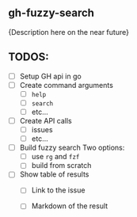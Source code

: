 ## gh-fuzzy-search

{Description here on the near future}

## TODOS:

- [ ] Setup GH api in go
- [ ] Create command arguments
    - [ ] `help`
    - [ ] `search` 
    - [ ] etc...
- [ ] Create API calls
    - [ ] issues
    - [ ] etc...
- [ ] Build fuzzy search
    Two options:
    - [ ] use `rg` and `fzf` 
    - [ ] build from scratch
- [ ] Show table of results
    - [ ] Link to the issue
    - [ ] Markdown of the result 

